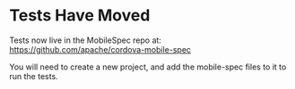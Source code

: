 Tests Have Moved
===

Tests now live in the MobileSpec repo at:
https://github.com/apache/cordova-mobile-spec

You will need to create a new project, and add the mobile-spec files to it to run the tests.